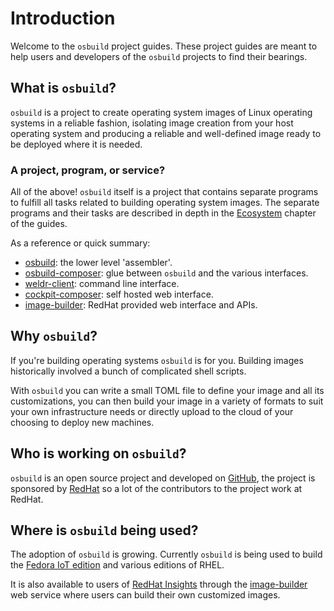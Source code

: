 # Introduction

Welcome to the `osbuild` project guides. These project guides are meant to help
users and developers of the `osbuild` projects to find their bearings.

## What is `osbuild`?

`osbuild` is a project to create operating system images of Linux operating
systems in a reliable fashion, isolating image creation from your host
operating system and producing a reliable and well-defined image ready to be
deployed where it is needed.

### A project, program, or service?

All of the above! `osbuild` itself is a project that contains separate programs to fulfill
all tasks related to building operating system images. The separate programs
and their tasks are described in depth in the [Ecosystem](/ecosystem/index.md)
chapter of the guides.

As a reference or quick summary:

* [osbuild](/user-guide/osbuild/index.md): the lower level 'assembler'.
* [osbuild-composer](/user-guide/osbuild-composer/index.md): glue between `osbuild` and the various interfaces.
* [weldr-client](/user-guide/weldr-client/index.md): command line interface.
* [cockpit-composer](/user-guide/cockpit-composer/index.md): self hosted web interface.
* [image-builder](/user-guide/image-builder/index.md): RedHat provided web interface and APIs.

## Why `osbuild`?

If you're building operating systems `osbuild` is for you. Building images
historically involved a bunch of complicated shell scripts.

With `osbuild` you can write a small TOML file to define your image and all
its customizations, you can then build your image in a variety of formats to
suit your own infrastructure needs or directly upload to the cloud of your
choosing to deploy new machines.


## Who is working on `osbuild`?

`osbuild` is an open source project and developed on [GitHub](https://github.com/osbuild),
the project is sponsored by [RedHat](https://redhat.com/) so a lot of the
contributors to the project work at RedHat.

## Where is `osbuild` being used?

The adoption of `osbuild` is growing. Currently `osbuild` is being used to
build the [Fedora IoT edition](https://getfedora.org/en/iot/) and various editions
of RHEL.

It is also
available to users of [RedHat Insights](https://console.redhat.com) through
the [image-builder](/user-guide/image-builder/index.md) web service where
users can build their own customized images.
